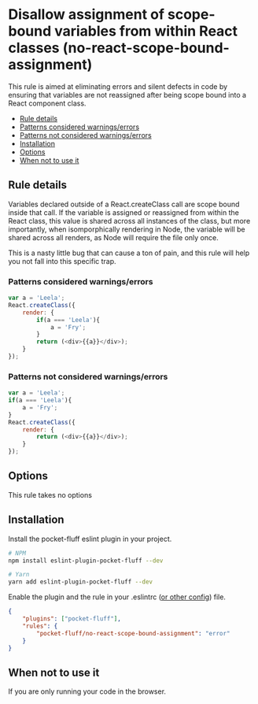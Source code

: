 # Disallow assignment of scope-bound variables from within React classes (no-react-scope-bound-assignment)

This rule is aimed at eliminating errors and silent defects in code by ensuring that variables are not reassigned
after being scope bound into a React component class.

- [Rule details](#rule-details)
- [Patterns considered warnings/errors](#patterns-considered-warningserrors)
- [Patterns not considered warnings/errors](#patterns-not-considered-warningserrors)
- [Installation](#installation)
- [Options](#options)
- [When not to use it](#when-not-to-use-it)

## Rule details

Variables declared outside of a React.createClass call are scope bound inside that call. If the variable is assigned or reassigned from within the React class, this value is shared across all instances of the class, but more importantly, when isomporphically rendering in Node, the variable will be shared across all renders, as Node will require the
file only once.

This is a nasty little bug that can cause a ton of pain, and this rule will help you not fall into this specific trap.

### Patterns considered warnings/errors

```js
var a = 'Leela';
React.createClass({
    render: {
        if(a === 'Leela'){
            a = 'Fry';
        }
        return (<div>{{a}}</div>);
    }
});
```

### Patterns not considered warnings/errors

```js
var a = 'Leela';
if(a === 'Leela'){
    a = 'Fry';
}
React.createClass({
    render: {
        return (<div>{{a}}</div>);
    }
});
```

## Options

This rule takes no options

## Installation

Install the pocket-fluff eslint plugin in your project.

```bash
# NPM
npm install eslint-plugin-pocket-fluff --dev

# Yarn
yarn add eslint-plugin-pocket-fluff --dev
```

Enable the plugin and the rule in your .eslintrc ([or other config](https://eslint.org/docs/user-guide/configuring)) file.

```json
{
	"plugins": ["pocket-fluff"],
	"rules": {
		"pocket-fluff/no-react-scope-bound-assignment": "error"
	}
}
```

## When not to use it

If you are only running your code in the browser.
